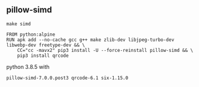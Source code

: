 


## pillow-simd

`make simd`


```
FROM python:alpine
RUN apk add --no-cache gcc g++ make zlib-dev libjpeg-turbo-dev libwebp-dev freetype-dev && \
    CC="cc -mavx2" pip3 install -U --force-reinstall pillow-simd && \
    pip3 install qrcode
```

python 3.8.5 with 

`pillow-simd-7.0.0.post3 qrcode-6.1 six-1.15.0`